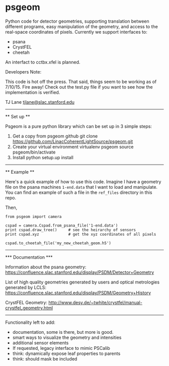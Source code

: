 # psgeom

Python code for detector geometries, supporting translation between different programs, easy manipulation of the geometry, and access to the real-space coordinates of pixels. Currently we support interfaces to:

* psana
* CrystFEL
* cheetah

An interfact to cctbx.xfel is planned.

Developers Note:

This code is hot off the press. That said, things seem to be working as of 7/10/15. Fire away! Check out the test.py file if you want to see how the implementation is verified.

TJ Lane <tjlane@slac.stanford.edu>

------

** Set up **

Psgeom is a pure python library which can be set up in 3 simple steps:
1) Get a copy from psgeom github
git clone https://github.com/LinacCoherentLightSource/psgeom.git
2) Create your virtual environment
virtualenv psgeom
source psgeom/bin/activate
3) Install
python setup.up install

------

** Example **

Here's a quick example of how to use this code. Imagine I have a geometry file
on the psana machines `1-end.data` that I want to load and manipulate. You can
find an example of such a file in the `ref_files` directory in this repo.

Then,

```
from psgeom import camera

cspad = camera.Cspad.from_psana_file('1-end.data')
print cspad.draw_tree()     # see the heirarchy of sensors
print cspad.xyz             # get the xyz coordinates of all pixels

cspad.to_cheetah_file('my_new_cheetah_geom.h5')
```

-------

*** Documentation ***

Information about the psana geometry:
https://confluence.slac.stanford.edu/display/PSDM/Detector+Geometry

List of high quality geometries generated by users and optical metrologies generated by LCLS:
https://confluence.slac.stanford.edu/display/PSDM/Geometry+History

CrystFEL Geometry:
http://www.desy.de/~twhite/crystfel/manual-crystfel_geometry.html

--------

Functionality left to add:
* documentation, some is there, but more is good.
* smart ways to visualize the geometry and intensities
* additional sensor elements
* If requested, legacy interface to mimic PSCalib
* think: dynamically expose leaf properties to parents
* think: should mask be included


